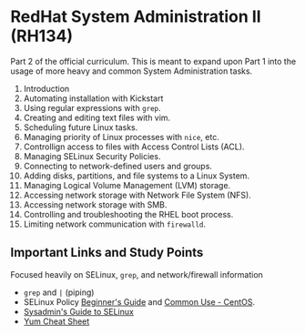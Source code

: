 # RedHat System Administration II (RH134)
Part 2 of the official curriculum. This is meant to expand upon Part 1 into the usage of more heavy and common System Administration tasks. 

1.  Introduction
2.  Automating installation with Kickstart
3.  Using regular expressions with `grep`.
4.  Creating and editing text files with vim.
5.  Scheduling future Linux tasks.
6.  Managing priority of Linux processes with `nice`, etc.
7.  Controllign access to files with Access Control Lists (ACL).
8.  Managing SELinux Security Policies.
9.  Connecting to network-defined users and groups.
10. Adding disks, partitions, and file systems to a Linux System.
11. Managing Logical Volume Management (LVM) storage.
12. Accessing network storage with Network File System (NFS).
13. Accessing network storage with SMB.
14. Controlling and troubleshooting the RHEL boot process.
15. Limiting network communication with `firewalld`.

## Important Links and Study Points
Focused heavily on SELinux, `grep`, and network/firewall information

- `grep` and `|` (piping)
- SELinux Policy [Beginner's Guide](https://www.thegeekdiary.com/beginners-guide-to-selinux/) and [Common Use - CentOS](https://wiki.centos.org/HowTos/SELinux).
- [Sysadmin's Guide to SELinux](https://opensource.com/article/18/7/sysadmin-guide-selinux)
- [Yum Cheat Sheet](https://access.redhat.com/sites/default/files/attachments/rh_yum_cheatsheet_1214_jcs_print-1.pdf)
